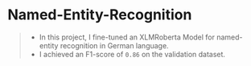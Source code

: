 # Named-Entity-Recognition

>* In this project, I fine-tuned an XLMRoberta Model for named-entity recognition in German language.
>* I achieved an F1-score of `0.86` on the validation dataset.
